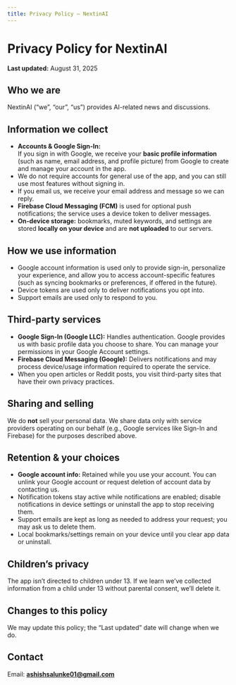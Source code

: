 ```yaml
---
title: Privacy Policy — NextinAI
---
```


# Privacy Policy for NextinAI
**Last updated:** August 31, 2025

## Who we are
NextinAI (“we”, “our”, “us”) provides AI-related news and discussions.

## Information we collect
- **Accounts & Google Sign-In:**  
  If you sign in with Google, we receive your **basic profile information** (such as name, email address, and profile picture) from Google to create and manage your account in the app.  
- We do not require accounts for general use of the app, and you can still use most features without signing in.  
- If you email us, we receive your email address and message so we can reply.  
- **Firebase Cloud Messaging (FCM)** is used for optional push notifications; the service uses a device token to deliver messages.  
- **On-device storage:** bookmarks, muted keywords, and settings are stored **locally on your device** and are **not uploaded** to our servers.

## How we use information
- Google account information is used only to provide sign-in, personalize your experience, and allow you to access account-specific features (such as syncing bookmarks or preferences, if offered in the future).  
- Device tokens are used only to deliver notifications you opt into.  
- Support emails are used only to respond to you.

## Third-party services
- **Google Sign-In (Google LLC):** Handles authentication. Google provides us with basic profile data you choose to share. You can manage your permissions in your Google Account settings.  
- **Firebase Cloud Messaging (Google):** Delivers notifications and may process device/usage information required to operate the service.  
- When you open articles or Reddit posts, you visit third-party sites that have their own privacy practices.

## Sharing and selling
We do **not** sell your personal data. We share data only with service providers operating on our behalf (e.g., Google services like Sign-In and Firebase) for the purposes described above.

## Retention & your choices
- **Google account info:** Retained while you use your account. You can unlink your Google account or request deletion of account data by contacting us.  
- Notification tokens stay active while notifications are enabled; disable notifications in device settings or uninstall the app to stop receiving them.  
- Support emails are kept as long as needed to address your request; you may ask us to delete them.  
- Local bookmarks/settings remain on your device until you clear app data or uninstall.

## Children’s privacy
The app isn’t directed to children under 13. If we learn we’ve collected information from a child under 13 without parental consent, we’ll delete it.

## Changes to this policy
We may update this policy; the “Last updated” date will change when we do.

## Contact
Email: **ashishsalunke01@gmail.com**
